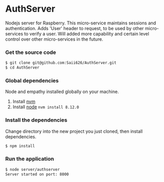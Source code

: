 # AuthServer
Nodejs server for Raspberry. This micro-service maintains sessions and authentication. Adds 'User' header to request, to be used by other micro-services to verify a user. Will added more capability and certain level control over other micro-services in the future.

### Get the source code
```bash
$ git clone git@github.com:Saii626/AuthServer.git
$ cd AuthServer
```

### Global dependencies
Node and  empathy installed globally on your machine.

1. Install [nvm](https://github.com/creationix/nvm)
2. Install [node](https://nodejs.org/en/download/) `nvm install 8.12.0`


### Install the dependencies
Change directory into the new project you just cloned, then install dependencies.
```bash
$ npm install
```

### Run the application
```bash
$ node server/authserver
Server started on port: 8000
```
